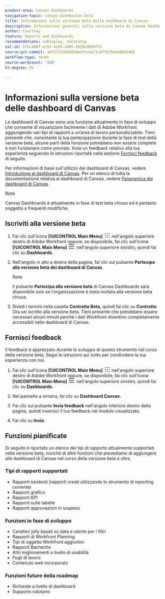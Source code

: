 ```yaml
---
product-area: Canvas Dashboards
navigation-topic: canvas-dashboards-beta
title: Informazioni sulla versione beta delle dashboard di Canvas
description: Informazioni generali sulla versione beta di Canvas Dashboards
author: Courtney
feature: Reports and Dashboards
recommendations: noDisplay, noCatalog
exl-id: 5fbcd807-e152-4e93-a895-2028ed089f72
source-git-commit: abf5f21281b05dedfecbe71c6ffbf54ee69e2460
workflow-type: tm+mt
source-wordcount: '418'
ht-degree: 0%

---
```


# Informazioni sulla versione beta delle dashboard di Canvas

Le dashboard di Canvas sono una funzione attualmente in fase di sviluppo che consente di visualizzare facilmente i dati di Adobe Workfront aggiungendo vari tipi di rapporti a un’area di lavoro personalizzabile. Tieni presente che, nonostante la tua partecipazione durante la fase di test della versione beta, alcune parti della funzione potrebbero non essere complete o non funzionare come previsto. Invia un feedback relativo alla tua esperienza seguendo le istruzioni riportate nella sezione [Fornisci feedback](#provide-feedback) di seguito.

Per informazioni di base sull&#39;utilizzo dei dashboard di Canvas, vedere [Introduzione ai dashboard di Canvas](/help/quicksilver/reports-and-dashboards/canvas-dashboards/manage-canvas-dashboards/get-started-canvas-dashboards.md).
Per un elenco di tutta la documentazione relativa ai dashboard di Canvas, vedere [Panoramica dei dashboard di Canvas](/help/quicksilver/reports-and-dashboards/canvas-dashboards/canvas-dashboards-overview.md).

>[!NOTE]
>
>Canvas Dashboards è attualmente in fase di test beta chiuso ed è pertanto soggetto a frequenti modifiche.

## Iscriviti alla versione beta

1. Fai clic sull&#39;icona **[!UICONTROL Main Menu]** ![Main Menu](/help/_includes/assets/main-menu-icon.png) nell&#39;angolo superiore destro di Adobe Workfront oppure, se disponibile, fai clic sull&#39;icona **[!UICONTROL Main Menu]** ![Main Menu](/help/_includes/assets/main-menu-icon-left-nav.png) nell&#39;angolo superiore sinistro, quindi fai clic su **Dashboards**.

1. Nell&#39;angolo in alto a destra della pagina, fai clic sul pulsante **Partecipa alla versione beta dei dashboard di Canvas**.

   >[!NOTE]
   >
   > Il pulsante **Partecipa alla versione beta** di Canvas Dashboards sarà disponibile solo se l&#39;organizzazione è stata invitata alla versione beta chiusa.

1. Rivedi i termini nella casella **Contratto Beta**, quindi fai clic su **Contratto**. Ora sei iscritto alla versione beta. Tieni presente che potrebbero essere necessari alcuni minuti perché i dati Workfront diventino completamente accessibili nelle dashboard di Canvas.

## Fornisci feedback

Il feedback è apprezzato durante lo sviluppo di questo strumento nel corso della versione beta. Segui le istruzioni qui sotto per condividere la tua esperienza con noi.

1. Fai clic sull&#39;icona **[!UICONTROL Main Menu]** ![Main Menu](/help/_includes/assets/main-menu-icon.png) nell&#39;angolo superiore destro di Adobe Workfront oppure, se disponibile, fai clic sull&#39;icona **[!UICONTROL Main Menu]** ![Main Menu](/help/_includes/assets/main-menu-icon-left-nav.png) nell&#39;angolo superiore sinistro, quindi fai clic su **Dashboards**.

1. Nel pannello a sinistra, fai clic su **Dashboard Canvas**.

1. Fai clic sul pulsante **Invia feedback** nell&#39;angolo inferiore destro della pagina, quindi inserisci il tuo feedback nel modulo visualizzato.

1. Fai clic su **Invia**.

## Funzioni pianificate

Di seguito è riportato un elenco dei tipi di rapporto attualmente supportati nella versione beta, nonché di altre funzioni che prevediamo di aggiungere alle dashboard di Canvas nel corso della versione beta e oltre.

### Tipi di rapporti supportati

* Rapporti esistenti (rapporti creati utilizzando lo strumento di reporting corrente)
* Rapporti grafico
* Rapporti KPI
* Rapporti sulle tabelle
* Rapporti approvazioni in sospeso

### Funzioni in fase di sviluppo

* Caratteri jolly basati su data e utente per i filtri
* Rapporti di Workfront Planning
* Tipi di oggetto Workfront aggiuntivi
* Rapporti Bacheche
* Altri miglioramenti a livello di usabilità
* Fogli di lavoro
* Contenuto web incorporato

### Funzioni future della roadmap

* Richieste a livello di dashboard
* Supporto valutario
